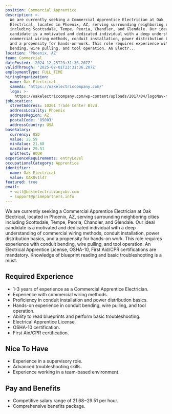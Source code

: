 ```yaml
---
position: Commercial Apprentice
description: >-
  We are currently seeking a Commercial Apprentice Electrician at Oak
  Electrical, located in Phoenix, AZ, serving surrounding neighboring cities
  including Scottsdale, Tempe, Peoria, Chandler, and Glendale. Our ideal
  candidate is a motivated and dedicated individual with a deep understanding of
  commercial wiring methods, conduit installation, power distribution basics,
  and a propensity for hands-on work. This role requires experience with conduit
  bending, wire pulling, and tool operation. An Electr...
location: 'Phoenix, AZ'
team: Commercial
datePosted: '2024-12-25T23:31:36.207Z'
validThrough: '2025-02-01T23:31:36.207Z'
employmentType: FULL_TIME
hiringOrganization:
  name: Oak Electrical
  sameAs: 'https://oakelectriccompany.com/'
  logo: >-
    https://oakelectriccompany.com/wp-content/uploads/2017/04/logoNav-for-web.png
jobLocation:
  streetAddress: 10261 Trade Center Blvd.
  addressLocality: Phoenix
  addressRegion: AZ
  postalCode: '85003'
  addressCountry: USA
baseSalary:
  currency: USD
  value: 25.59
  minValue: 21.68
  maxValue: 29.51
  unitText: HOUR
experienceRequirements: entryLevel
occupationalCategory: Apprentice
identifier:
  name: Oak Electrical
  value: OAK8v1l47
featured: true
email:
  - will@bestelectricianjobs.com
  - support@primepartners.info
---
```




We are currently seeking a Commercial Apprentice Electrician at Oak Electrical, located in Phoenix, AZ, serving surrounding neighboring cities including Scottsdale, Tempe, Peoria, Chandler, and Glendale. Our ideal candidate is a motivated and dedicated individual with a deep understanding of commercial wiring methods, conduit installation, power distribution basics, and a propensity for hands-on work. This role requires experience with conduit bending, wire pulling, and tool operation. An Electrical Apprentice License, OSHA-10, First Aid/CPR certifications are mandatory. Knowledge of blueprint reading and basic troubleshooting is a must.

## Required Experience

* 1-3 years of experience as a Commercial Apprentice Electrician.
* Experience with commercial wiring methods.
* Proficiency in conduit installation and power distribution basics.
* Hands-on experience in conduit bending, wire pulling, and tool operation.
* Ability to read blueprints and perform basic troubleshooting.
* Electrical Apprentice License.
* OSHA-10 certification.
* First Aid/CPR certification.

## Nice To Have

* Experience in a supervisory role.
* Advanced troubleshooting skills.
* Experience working in a team-based environment.

## Pay and Benefits

* Competitive salary range of $21.68-$29.51 per hour.
* Comprehensive benefits package.
